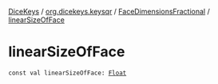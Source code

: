 [DiceKeys](../../index.md) / [org.dicekeys.keysqr](../index.md) / [FaceDimensionsFractional](index.md) / [linearSizeOfFace](./linear-size-of-face.md)

# linearSizeOfFace

`const val linearSizeOfFace: `[`Float`](https://kotlinlang.org/api/latest/jvm/stdlib/kotlin/-float/index.html)